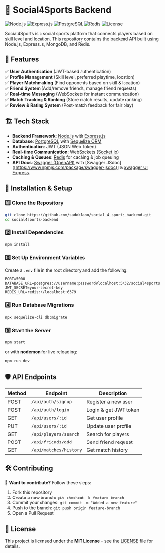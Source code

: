 # 🏓 Social4Sports Backend

![Node.js](https://img.shields.io/badge/Node.js-18.x-green?logo=node.js) 
![Express.js](https://img.shields.io/badge/Express.js-4.x-black?logo=express) 
![PostgreSQL](https://img.shields.io/badge/PostgreSQL-15-blue?logo=postgresql)
![Redis](https://img.shields.io/badge/Redis-7.x-red?logo=redis)
![License](https://img.shields.io/badge/license-MIT-brightgreen)

Social4Sports is a social sports platform that connects players based on skill level and location. This repository contains the backend API built using Node.js, Express.js, MongoDB, and Redis.

## 🚀 Features

✅ **User Authentication** (JWT-based authentication)  
✅ **Profile Management** (Skill level, preferred playtime, location)  
✅ **Player Matchmaking** (Find opponents based on skill & location)  
✅ **Friend System** (Add/remove friends, manage friend requests)  
✅ **Real-time Messaging** (WebSockets for instant communication)  
✅ **Match Tracking & Ranking** (Store match results, update ranking)  
✅ **Review & Rating System** (Post-match feedback for fair play)  

## 🏗️ Tech Stack

- **Backend Framework**: [Node.js](https://nodejs.org/) with [Express.js](https://expressjs.com/)  
- **Database**: [PostgreSQL](https://www.postgresql.org/) with [Sequelize ORM](https://sequelize.org/)  
- **Authentication**: JWT (JSON Web Token)  
- **Real-time Communication**: WebSockets ([Socket.io](https://socket.io/))  
- **Caching & Queues**: [Redis](https://redis.io/) for caching & job queuing  
- **API Docs**: [Swagger (OpenAPI)]([https://swagger.io/specification/]) with  [Swagger JSdoc] ([https://www.npmjs.com/package/swagger-jsdoc)] & [Swagger UI Express]([https://www.npmjs.com/package/swagger-ui-express]).

## 📌 Installation & Setup

### 1️⃣ Clone the Repository
```sh
git clone https://github.com/sadoklaoo/social_4_sports_backend.git
cd social4sports-backend
```

### 2️⃣ Install Dependencies
```sh
npm install
```

### 3️⃣ Set Up Environment Variables
Create a `.env` file in the root directory and add the following:
```env
PORT=5000
DATABASE_URL=postgres://username:password@localhost:5432/social4sports
JWT_SECRET=your-secret-key
REDIS_URL=redis://localhost:6379
```

### 4️⃣ Run Database Migrations
```sh
npx sequelize-cli db:migrate
```

### 5️⃣ Start the Server
```sh
npm start
```
or with **nodemon** for live reloading:
```sh
npm run dev
```

## 🛡️ API Endpoints

| Method | Endpoint                 | Description                |
|--------|--------------------------|----------------------------|
| POST   | `/api/auth/signup`       | Register a new user        |
| POST   | `/api/auth/login`        | Login & get JWT token      |
| GET    | `/api/users/:id`         | Get user profile           |
| PUT    | `/api/users/:id`         | Update user profile        |
| GET    | `/api/players/search`    | Search for players         |
| POST   | `/api/friends/add`       | Send friend request        |
| GET    | `/api/matches/history`   | Get match history          |

## 🛠️ Contributing

👥 **Want to contribute?** Follow these steps:  
1. Fork this repository  
2. Create a new branch: `git checkout -b feature-branch`  
3. Commit your changes: `git commit -m "Added a new feature"`  
4. Push to the branch: `git push origin feature-branch`  
5. Open a Pull Request  

## 🐝 License

This project is licensed under the **MIT License** - see the [LICENSE](LICENSE) file for details.


